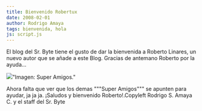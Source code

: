 ```yaml
---
title: Bienvenido Robertux
date: 2008-02-01
author: Rodrigo Amaya
tags: bienvenida, hola
js: script.js
---
```


El blog del Sr. Byte tiene el gusto de dar la bienvenida a Roberto Linares,
      un nuevo autor que se añade a este Blog. Gracias de antemano Roberto por la ayuda...

[![](http://bp1.blogger.com/_ayvorITawE4/R6SD_dp6J5I/AAAAAAAAAiw/52G6tfWKDEQ/s320/sa.jpg)](http://bp1.blogger.com/_ayvorITawE4/R6SD_dp6J5I/AAAAAAAAAiw/52G6tfWKDEQ/s1600-h/sa.jpg)"Imagen: Super
      Amigos."

Ahora falta que ver que los demas
      """Super Amigos""" se apunten para ayudar, ja ja ja. ¡Saludos y bienvenido Roberto!.Copyleft Rodrigo S. Amaya C. y el staff del Sr.
      Byte